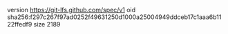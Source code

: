 version https://git-lfs.github.com/spec/v1
oid sha256:f297c267f97ad0252f49631250d1000a25004949ddceb17c1aaa6b1122ffedf9
size 2189
